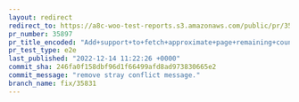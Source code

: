 ```yaml
---
layout: redirect
redirect_to: https://a8c-woo-test-reports.s3.amazonaws.com/public/pr/35897/e2e/index.html
pr_number: 35897
pr_title_encoded: "Add+support+to+fetch+approximate+page+remaining+count+and+optimize+search+query."
pr_test_type: e2e
last_published: "2022-12-14 11:22:26 +0000"
commit_sha: 246fa0f158dbf96d1f66499afd8ad973830665e2
commit_message: "remove stray conflict message."
branch_name: fix/35831
---
```

